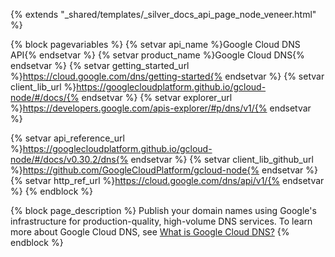 {% extends "_shared/templates/_silver_docs_api_page_node_veneer.html" %}

{% block pagevariables %}
  {% setvar api_name %}Google Cloud DNS API{% endsetvar %}
  {% setvar product_name %}Google Cloud DNS{% endsetvar %}
  {% setvar getting_started_url %}https://cloud.google.com/dns/getting-started{% endsetvar %}
  {% setvar client_lib_url %}https://googlecloudplatform.github.io/gcloud-node/#/docs/{% endsetvar %}
  {% setvar explorer_url %}https://developers.google.com/apis-explorer/#p/dns/v1/{% endsetvar %}
  
  {% setvar api_reference_url %}https://googlecloudplatform.github.io/gcloud-node/#/docs/v0.30.2/dns{% endsetvar %}
  {% setvar client_lib_github_url %}https://github.com/GoogleCloudPlatform/gcloud-node{% endsetvar %} 
  {% setvar http_ref_url %}https://cloud.google.com/dns/api/v1/{% endsetvar %}
{% endblock %}


{% block page_description %}
Publish your domain names using Google&#39;s infrastructure for production-quality, high-volume DNS services. To learn more about Google Cloud DNS, see <a href="https://cloud.google.com/dns/docs">What is Google Cloud DNS?</a>
{% endblock %}